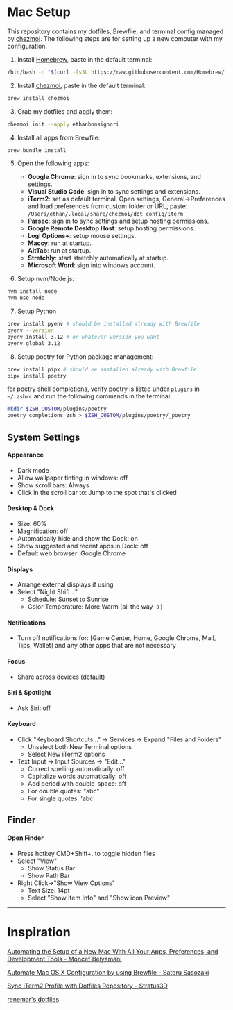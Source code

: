 # Mac Setup

This repository contains my dotfiles, Brewfile, and terminal config managed by [chezmoi](https://www.chezmoi.io/). The following steps are for setting up a new computer with my configuration.

1. Install [Homebrew](https://brew.sh/), paste in the default terminal:

```bash
/bin/bash -c "$(curl -fsSL https://raw.githubusercontent.com/Homebrew/install/HEAD/install.sh)"
```

2. Install [chezmoi](https://www.chezmoi.io/), paste in the default terminal:

```bash
brew install chezmoi
```

3. Grab my dotfiles and apply them:

```bash
chezmoi init --apply ethanbonsignori
```

4. Install all apps from Brewfile:

```bash
brew bundle install
```

5. Open the following apps:

   - **Google Chrome**: sign in to sync bookmarks, extensions, and settings.
   - **Visual Studio Code**: sign in to sync settings and extensions.
   - **iTerm2**: set as default terminal. Open settings, General->Preferences and load preferences from custom folder or URL,
     paste: `/Users/ethan/.local/share/chezmoi/dot_config/iterm`
   - **Parsec**: sign in to sync settings and setup hosting permissions.
   - **Google Remote Desktop Host**: setup hosting permissions.
   - **Logi Options+**: setup mouse settings.
   - **Maccy**: run at startup.
   - **AltTab**: run at startup.
   - **Stretchly**: start stretchly automatically at startup.
   - **Microsoft Word**: sign into windows account.

6. Setup nvm/Node.js:

```bash
nvm install node
nvm use node
```

7. Setup Python

```bash
brew install pyenv # should be installed already with Brewfile
pyenv --version
pyenv install 3.12 # or whatever version you want
pyenv global 3.12
```

8. Setup poetry for Python package management:

```bash
brew install pipx # should be installed already with Brewfile
pipx install poetry
```

for poetry shell completions, verify poetry is listed under `plugins` in `~/.zshrc` and run the following commands in the terminal:

```bash
mkdir $ZSH_CUSTOM/plugins/poetry
poetry completions zsh > $ZSH_CUSTOM/plugins/poetry/_poetry
```
 

## System Settings

#### Appearance

- Dark mode
- Allow wallpaper tinting in windows: off
- Show scroll bars: Always
- Click in the scroll bar to: Jump to the spot that's clicked

#### Desktop & Dock

- Size: 60%
- Magnification: off
- Automatically hide and show the Dock: on
- Show suggested and recent apps in Dock: off
- Default web browser: Google Chrome

#### Displays

- Arrange external displays if using
- Select "Night Shift..."
  - Schedule: Sunset to Sunrise
  - Color Temperature: More Warm (all the way ->)

#### Notifications

- Turn off notifications for: [Game Center, Home, Google Chrome, Mail, Tips, Wallet] and any other apps that are not necessary

#### Focus

- Share across devices (default)

#### Siri & Spotlight

- Ask Siri: off

#### Keyboard
- Click "Keyboard Shortcuts..." -> Services -> Expand "Files and Folders"
  - Unselect both New Terminal options
  - Select New iTerm2 options
- Text Input -> Input Sources -> "Edit..."
  - Correct spelling automatically: off
  - Capitalize words automatically: off
  - Add period with double-space: off
  - For double quotes: "abc"
  - For single quotes: 'abc'
 
## Finder

#### Open Finder
- Press hotkey CMD+Shift+. to toggle hidden files
- Select "View"
  - Show Status Bar
  - Show Path Bar
- Right Click->"Show View Options"
  - Text Size: 14pt
  - Select "Show Item Info" and "Show icon Preview"
---

# Inspiration

<u>[Automating the Setup of a New Mac With All Your Apps, Preferences, and Development Tools - Moncef Belyamani](https://www.moncefbelyamani.com/automating-the-setup-of-a-new-mac-with-all-your-apps-preferences-and-development-tools/)

[Automate Mac OS X Configuration by using Brewfile - Satoru Sasozaki](https://medium.com/@satorusasozaki/automate-mac-os-x-configuration-by-using-brewfile-58a78ce5cc53)

[Sync iTerm2 Profile with Dotfiles Repository - Stratus3D](http://stratus3d.com/blog/2015/02/28/sync-iterm2-profile-with-dotfiles-repository/)

[renemar's dotfiles](https://github.com/renemarc/dotfiles/)
</u>

